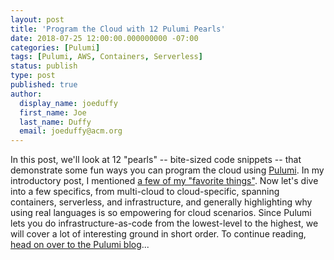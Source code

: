 ```yaml
---
layout: post
title: 'Program the Cloud with 12 Pulumi Pearls'
date: 2018-07-25 12:00:00.000000000 -07:00
categories: [Pulumi]
tags: [Pulumi, AWS, Containers, Serverless]
status: publish
type: post
published: true
author:
  display_name: joeduffy
  first_name: Joe
  last_name: Duffy
  email: joeduffy@acm.org
---
```


In this post, we'll look at 12 "pearls" -- bite-sized code snippets -- that demonstrate some fun ways you can program the cloud using [Pulumi](https://github.com/pulumi/pulumi). In my introductory post, I mentioned [a few of my "favorite things"]( http://joeduffyblog.com/2018/06/18/hello-pulumi/#my-favorite-things). Now let's dive into a few specifics, from multi-cloud to cloud-specific, spanning containers, serverless, and infrastructure, and generally highlighting why using real languages is so empowering for cloud scenarios. Since Pulumi lets you do infrastructure-as-code from the lowest-level to the highest, we will cover a lot of interesting ground in short order. To continue reading, [head on over to the Pulumi blog](https://blog.pulumi.com/program-the-cloud-with-12-pulumi-pearls)...
